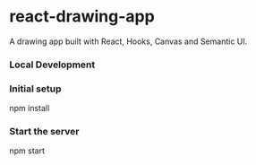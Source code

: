 # react-drawing-app

A drawing app built with React, Hooks, Canvas and Semantic UI.

### Local Development

### Initial setup
npm install

### Start the server
npm start
